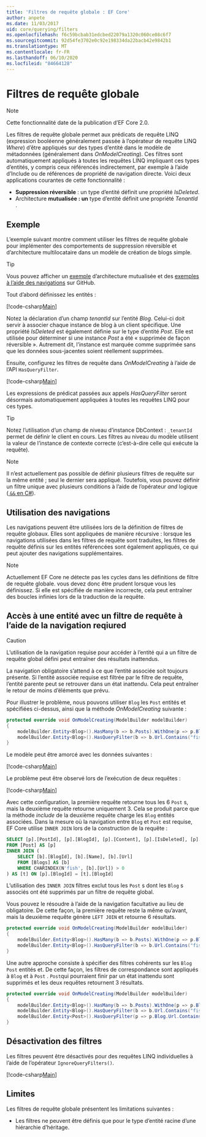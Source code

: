 ```yaml
---
title: 'Filtres de requête globale : EF Core'
author: anpete
ms.date: 11/03/2017
uid: core/querying/filters
ms.openlocfilehash: f6c59bcbab31edcbed22079a1320c060ce08c6f7
ms.sourcegitcommit: 92d54fe3702e0c92e198334da22bacb42e9842b1
ms.translationtype: MT
ms.contentlocale: fr-FR
ms.lasthandoff: 06/10/2020
ms.locfileid: "84664128"
---
```

# <a name="global-query-filters"></a>Filtres de requête globale

> [!NOTE]
> Cette fonctionnalité date de la publication d’EF Core 2.0.

Les filtres de requête globale permet aux prédicats de requête LINQ (expression booléenne généralement passée à l’opérateur de requête LINQ *Where*) d’être appliqués sur des types d’entité dans le modèle de métadonnées (généralement dans *OnModelCreating*). Ces filtres sont automatiquement appliqués à toutes les requêtes LINQ impliquant ces types d’entités, y compris ceux référencés indirectement, par exemple à l’aide d’Include ou de références de propriété de navigation directe. Voici deux applications courantes de cette fonctionnalité :

* **Suppression réversible** : un type d’entité définit une propriété *IsDeleted*.
* Architecture **mutualisée : un** type d’entité définit une propriété *TenantId* .

## <a name="example"></a>Exemple

L’exemple suivant montre comment utiliser les filtres de requête globale pour implémenter des comportements de suppression réversible et d’architecture multilocataire dans un modèle de création de blogs simple.

> [!TIP]
> Vous pouvez afficher un [exemple](https://github.com/dotnet/EntityFramework.Docs/tree/master/samples/core/QueryFilters) d’architecture mutualisée et des [exemples à l’aide des navigations](https://github.com/dotnet/EntityFramework.Docs/tree/master/samples/core/QueryFiltersNavigations) sur GitHub. 

Tout d’abord définissez les entités :

[!code-csharp[Main](../../../samples/core/QueryFilters/Program.cs#Entities)]

Notez la déclaration d’un champ _tenantId_ sur l’entité _Blog_. Celui-ci doit servir à associer chaque instance de blog à un client spécifique. Une propriété _IsDeleted_ est également définie sur le type d’entité _Post_. Elle est utilisée pour déterminer si une instance _Post_ a été « supprimée de façon réversible ». Autrement dit, l’instance est marquée comme supprimée sans que les données sous-jacentes soient réellement supprimées.

Ensuite, configurez les filtres de requête dans _OnModelCreating_ à l’aide de l’API `HasQueryFilter`.

[!code-csharp[Main](../../../samples/core/QueryFilters/Program.cs#Configuration)]

Les expressions de prédicat passées aux appels _HasQueryFilter_ seront désormais automatiquement appliquées à toutes les requêtes LINQ pour ces types.

> [!TIP]
> Notez l’utilisation d’un champ de niveau d’instance DbContext : `_tenantId` permet de définir le client en cours. Les filtres au niveau du modèle utilisent la valeur de l’instance de contexte correcte (c’est-à-dire celle qui exécute la requête).

> [!NOTE]
> Il n’est actuellement pas possible de définir plusieurs filtres de requête sur la même entité ; seul le dernier sera appliqué. Toutefois, vous pouvez définir un filtre unique avec plusieurs conditions à l’aide de l’opérateur _and_ logique ([ `&&` en C#](https://docs.microsoft.com/dotnet/csharp/language-reference/operators/boolean-logical-operators#conditional-logical-and-operator-)).

## <a name="use-of-navigations"></a>Utilisation des navigations

Les navigations peuvent être utilisées lors de la définition de filtres de requête globaux. Elles sont appliquées de manière récursive : lorsque les navigations utilisées dans les filtres de requête sont traduites, les filtres de requête définis sur les entités référencées sont également appliqués, ce qui peut ajouter des navigations supplémentaires.

> [!NOTE]
> Actuellement EF Core ne détecte pas les cycles dans les définitions de filtre de requête globale. vous devez donc être prudent lorsque vous les définissez. Si elle est spécifiée de manière incorrecte, cela peut entraîner des boucles infinies lors de la traduction de la requête.

## <a name="accessing-entity-with-query-filter-using-reqiured-navigation"></a>Accès à une entité avec un filtre de requête à l’aide de la navigation reqiured

> [!CAUTION]
> L’utilisation de la navigation requise pour accéder à l’entité qui a un filtre de requête global défini peut entraîner des résultats inattendus. 

La navigation obligatoire s’attend à ce que l’entité associée soit toujours présente. Si l’entité associée requise est filtrée par le filtre de requête, l’entité parente peut se retrouver dans un état inattendu. Cela peut entraîner le retour de moins d’éléments que prévu. 

Pour illustrer le problème, nous pouvons utiliser `Blog` les `Post` entités et spécifiées ci-dessus, ainsi que la méthode _OnModelCreating_ suivante :

```csharp
protected override void OnModelCreating(ModelBuilder modelBuilder)
{
    modelBuilder.Entity<Blog>().HasMany(b => b.Posts).WithOne(p => p.Blog).IsRequired();
    modelBuilder.Entity<Blog>().HasQueryFilter(b => b.Url.Contains("fish"));
}
```

Le modèle peut être amorcé avec les données suivantes :

[!code-csharp[Main](../../../samples/core/QueryFiltersNavigations/Program.cs#SeedData)]

Le problème peut être observé lors de l’exécution de deux requêtes :

[!code-csharp[Main](../../../samples/core/QueryFiltersNavigations/Program.cs#Queries)]

Avec cette configuration, la première requête retourne tous les 6 `Post` s, mais la deuxième requête retourne uniquement 3. Cela se produit parce que la méthode _include_ de la deuxième requête charge les `Blog` entités associées. Dans la mesure où la navigation entre `Blog` et `Post` est requise, EF Core utilise `INNER JOIN` lors de la construction de la requête :

```SQL
SELECT [p].[PostId], [p].[BlogId], [p].[Content], [p].[IsDeleted], [p].[Title], [t].[BlogId], [t].[Name], [t].[Url]
FROM [Post] AS [p]
INNER JOIN (
    SELECT [b].[BlogId], [b].[Name], [b].[Url]
    FROM [Blogs] AS [b]
    WHERE CHARINDEX(N'fish', [b].[Url]) > 0
) AS [t] ON [p].[BlogId] = [t].[BlogId]
```

L’utilisation des `INNER JOIN` filtres exclut tous les `Post` s dont les `Blog` s associés ont été supprimés par un filtre de requête global. 

Vous pouvez le résoudre à l’aide de la navigation facultative au lieu de obligatoire. De cette façon, la première requête reste la même qu’avant, mais la deuxième requête génère `LEFT JOIN` et retourne 6 résultats.

```csharp
protected override void OnModelCreating(ModelBuilder modelBuilder)
{
    modelBuilder.Entity<Blog>().HasMany(b => b.Posts).WithOne(p => p.Blog).IsRequired(false);
    modelBuilder.Entity<Blog>().HasQueryFilter(b => b.Url.Contains("fish"));
}
```

Une autre approche consiste à spécifier des filtres cohérents sur les `Blog` `Post` entités et.
De cette façon, les filtres de correspondance sont appliqués à `Blog` et à `Post` . `Post`qui pourraient finir par un état inattendu sont supprimés et les deux requêtes retournent 3 résultats. 

```csharp
protected override void OnModelCreating(ModelBuilder modelBuilder)
{
    modelBuilder.Entity<Blog>().HasMany(b => b.Posts).WithOne(p => p.Blog).IsRequired();
    modelBuilder.Entity<Blog>().HasQueryFilter(b => b.Url.Contains("fish"));
    modelBuilder.Entity<Post>().HasQueryFilter(p => p.Blog.Url.Contains("fish"));
}
```

## <a name="disabling-filters"></a>Désactivation des filtres

Les filtres peuvent être désactivés pour des requêtes LINQ individuelles à l’aide de l’opérateur `IgnoreQueryFilters()`.

[!code-csharp[Main](../../../samples/core/QueryFilters/Program.cs#IgnoreFilters)]

## <a name="limitations"></a>Limites

Les filtres de requête globale présentent les limitations suivantes :

* Les filtres ne peuvent être définis que pour le type d’entité racine d’une hiérarchie d’héritage.
